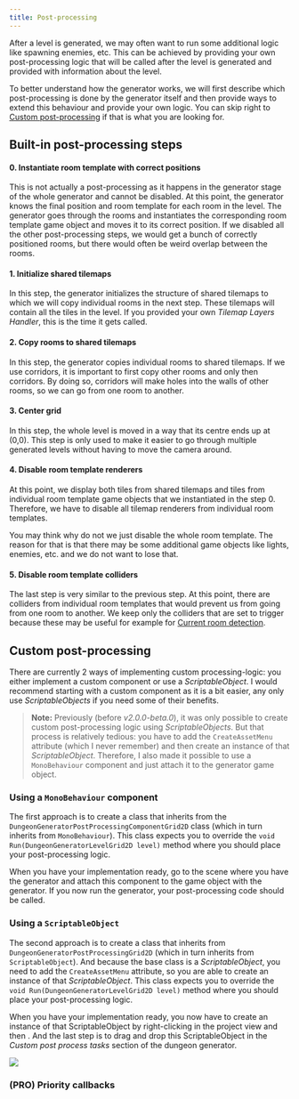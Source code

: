 ```yaml
---
title: Post-processing
---
```


After a level is generated, we may often want to run some additional logic like spawning enemies, etc. This can be achieved by providing your own post-processing logic that will be called after the level is generated and provided with information about the level. 

To better understand how the generator works, we will first describe which post-processing is done by the generator itself and then provide ways to extend this behaviour and provide your own logic. You can skip right to [Custom post-processing](./post-process.md#custom-post-processing) if that is what you are looking for.

## Built-in post-processing steps

#### 0. Instantiate room template with correct positions

This is not actually a post-processing as it happens in the generator stage of the whole generator and cannot be disabled. At this point, the generator knows the final position and room template for each room in the level. The generator goes through the rooms and instantiates the corresponding room template game object and moves it to its correct position. If we disabled all the other post-processing steps, we would get a bunch of correctly positioned rooms, but there would often be weird overlap between the rooms.

#### 1. Initialize shared tilemaps

In this step, the generator initializes the structure of shared tilemaps to which we will copy individual rooms in the next step. These tilemaps will contain all the tiles in the level. If you provided your own *Tilemap Layers Handler*, this is the time it gets called.

#### 2. Copy rooms to shared tilemaps

In this step, the generator copies individual rooms to shared tilemaps. If we use corridors, it is important to first copy other rooms and only then corridors. By doing so, corridors will make holes into the walls of other rooms, so we can go from one room to another.

#### 3. Center grid

In this step, the whole level is moved in a way that its centre ends up at (0,0). This step is only used to make it easier to go through multiple generated levels without having to move the camera around.

#### 4. Disable room template renderers

At this point, we display both tiles from shared tilemaps and tiles from individual room template game objects that we instantiated in the step 0. Therefore, we have to disable all tilemap renderers from individual room templates. 

You may think why do not we just disable the whole room template. The reason for that is that there may be some additional game objects like lights, enemies, etc. and we do not want to lose that.

#### 5. Disable room template colliders 

The last step is very similar to the previous step. At this point, there are colliders from individual room templates that would prevent us from going from one room to another. We keep only the colliders that are set to trigger because these may be useful for example for [Current room detection](../guides/current-room-detection.md).

## Custom post-processing

There are currently 2 ways of implementing custom processing-logic: you either implement a custom component or use a *ScriptableObject*. I would recommend starting with a custom component as it is a bit easier, any only use *ScriptableObjects* if you need some of their benefits.

> **Note:** Previously (before *v2.0.0-beta.0*), it was only possible to create custom post-processing logic using *ScriptableObjects*. But that process is relatively tedious: you have to add the `CreateAssetMenu` attribute (which I never remember) and then create an instance of that *ScriptableObject*. Therefore, I also made it possible to use a `MonoBehaviour` component and just attach it to the generator game object.

### Using a `MonoBehaviour` component

The first approach is to create a class that inherits from the `DungeonGeneratorPostProcessingComponentGrid2D` class (which in turn inherits from `MonoBehaviour`). This class expects you to override the `void Run(DungeonGeneratorLevelGrid2D level)` method where you should place your post-processing logic.

<ExternalCode name="2d_customPostProcessingComponent" />

When you have your implementation ready, go to the scene where you have the generator and attach this component to the game object with the generator. If you now run the generator, your post-processing code should be called.

### Using a `ScriptableObject`

The second approach is to create a class that inherits from `DungeonGeneratorPostProcessingGrid2D` (which in turn inherits from `ScriptableObject`). And because the base class is a *ScriptableObject*, you need to add the `CreateAssetMenu` attribute, so you are able to create an instance of that *ScriptableObject*. This class expects you to override the `void Run(DungeonGeneratorLevelGrid2D level)` method where you should place your post-processing logic.

<ExternalCode name="2d_customPostProcessing" />

When you have your implementation ready, you now have to create an instance of that ScriptableObject by right-clicking in the project view and then <Path path="2d:Examples/Docs/My custom post-processing" />. And the last step is to drag and drop this ScriptableObject in the *Custom post process tasks* section of the dungeon generator.

<Image src="2d/examples/example1/custom_post_process.png" caption="Add the ScriptableObject to the Custom post process tasks array" />

<FeatureUsage id="custom-post-processing" />

### (PRO) Priority callbacks